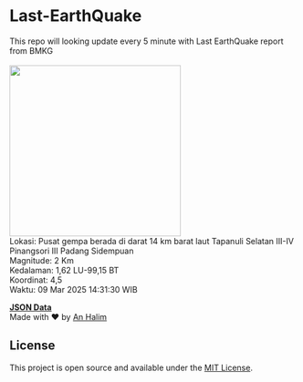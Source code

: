 # Last-EarthQuake
This repo will looking update every 5 minute with Last EarthQuake report from BMKG
<br>
<br>
<img src="undefined" width="300"/>
<br>
Lokasi: Pusat gempa berada di darat 14 km barat laut Tapanuli Selatan  III-IV Pinangsori III Padang Sidempuan <br>
Magnitude: 2 Km <br>
Kedalaman: 1,62 LU-99,15 BT <br>
Koordinat: 4,5 <br>
Waktu: 09 Mar 2025 14:31:30 WIB <br>

<a href="./data/data.json">**JSON Data**</a>
<br>
Made with ❤️ by <a href="https://github.com/an-halim">An Halim</a>
## License

This project is open source and available under the [MIT License](LICENSE).
